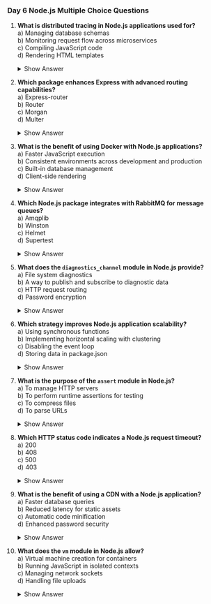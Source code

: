 ### Day 6 Node.js Multiple Choice Questions

1. **What is distributed tracing in Node.js applications used for?**\
   a) Managing database schemas\
   b) Monitoring request flow across microservices\
   c) Compiling JavaScript code\
   d) Rendering HTML templates
   <details><summary>Show Answer</summary>Answer: b) Monitoring request flow across microservices<br><br>Explanation: Distributed tracing tracks requests across microservices, aiding performance analysis with tools like OpenTelemetry. Database schemas (a) are managed by ORMs, compilation (c) is handled by V8, and rendering (d) is unrelated.</details>


2. **Which package enhances Express with advanced routing capabilities?**\
   a) Express-router\
   b) Router\
   c) Morgan\
   d) Multer
   <details><summary>Show Answer</summary>Answer: b) Router<br><br>Explanation: The `Router` class in Express provides advanced routing for modular route handling. Express-router (a) isn’t a package, Morgan (c) is for logging, and Multer (d) handles file uploads.</details>


3. **What is the benefit of using Docker with Node.js applications?**\
   a) Faster JavaScript execution\
   b) Consistent environments across development and production\
   c) Built-in database management\
   d) Client-side rendering
   <details><summary>Show Answer</summary>Answer: b) Consistent environments across development and production<br><br>Explanation: Docker ensures consistent environments for Node.js apps via containers. It doesn’t speed up execution (a), manage databases (c), or handle rendering (d).</details>


4. **Which Node.js package integrates with RabbitMQ for message queues?**\
   a) Amqplib\
   b) Winston\
   c) Helmet\
   d) Supertest
   <details><summary>Show Answer</summary>Answer: a) Amqplib<br><br>Explanation: `amqplib` enables Node.js to work with RabbitMQ for message queueing. Winston (b) is for logging, Helmet (c) secures headers, and Supertest (d) is for API testing.</details>


5. **What does the `diagnostics_channel` module in Node.js provide?**\
   a) File system diagnostics\
   b) A way to publish and subscribe to diagnostic data\
   c) HTTP request routing\
   d) Password encryption
   <details><summary>Show Answer</summary>Answer: b) A way to publish and subscribe to diagnostic data<br><br>Explanation: `diagnostics_channel` allows publishing and subscribing to diagnostic data for observability. File diagnostics (a) use `fs`, routing (c) uses Express, and encryption (d) uses `crypto`.</details>


6. **Which strategy improves Node.js application scalability?**\
   a) Using synchronous functions\
   b) Implementing horizontal scaling with clustering\
   c) Disabling the event loop\
   d) Storing data in package.json
   <details><summary>Show Answer</summary>Answer: b) Implementing horizontal scaling with clustering<br><br>Explanation: Horizontal scaling with the `cluster` module distributes workload across processes, improving scalability. Synchronous functions (a) block execution, the event loop (c) is essential, and package.json (d) is for metadata.</details>


7. **What is the purpose of the `assert` module in Node.js?**\
   a) To manage HTTP servers\
   b) To perform runtime assertions for testing\
   c) To compress files\
   d) To parse URLs
   <details><summary>Show Answer</summary>Answer: b) To perform runtime assertions for testing<br><br>Explanation: The `assert` module provides functions for runtime assertions, useful in testing. HTTP servers (a) use `http`, compression (c) uses `zlib`, and URLs (d) use `url`.</details>


8. **Which HTTP status code indicates a Node.js request timeout?**\
   a) 200\
   b) 408\
   c) 500\
   d) 403
   <details><summary>Show Answer</summary>Answer: b) 408<br><br>Explanation: The 408 status code indicates a request timeout in Node.js APIs. 200 (a) is success, 500 (c) is a server error, and 403 (d) means forbidden.</details>


9. **What is the benefit of using a CDN with a Node.js application?**\
   a) Faster database queries\
   b) Reduced latency for static assets\
   c) Automatic code minification\
   d) Enhanced password security
   <details><summary>Show Answer</summary>Answer: b) Reduced latency for static assets<br><br>Explanation: A CDN caches static assets closer to users, reducing latency. It doesn’t affect queries (a), minify code (c), or secure passwords (d).</details>


10. **What does the `vm` module in Node.js allow?**\
    a) Virtual machine creation for containers\
    b) Running JavaScript in isolated contexts\
    c) Managing network sockets\
    d) Handling file uploads
    <details><summary>Show Answer</summary>Answer: b) Running JavaScript in isolated contexts<br><br>Explanation: The `vm` module executes JavaScript in isolated contexts, useful for sandboxing. Containers (a) use Docker, sockets (c) use `net`, and uploads (d) use Multer.</details>